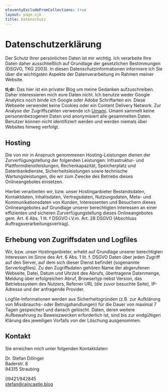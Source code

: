 ```yaml
---
eleventyExcludeFromCollections: true
layout: page.njk
title: Datenschutz
---
```


# Datenschutzerklärung

Der Schutz Ihrer persönlichen Daten ist mir wichtig. Ich verarbeite Ihre Daten daher ausschließlich auf Grundlage der gesetzlichen Bestimmungen (DSGVO, TKG 2003). In diesen Datenschutzinformationen informiere ich Sie über die wichtigsten Aspekte der Datenverarbeitung im Rahmen meiner Website.

**tl;dr:** Das hier ist ein privater Blog um meine Gedanken aufzuschreiben. Daher interessieren mich eure Daten nicht. Ich benutze weder Google Analytics noch binde ich Google oder Adobe Schriftarten ein. Diese Webseite verwendet keine Cookies oder ein Content Delivery Network. Zur Analyse der Zugriffszahlen verwende ich <a href="https://umami.is" class="external" target='_blank' rel='noopener'>Umami</a>. Umami sammelt keine personenbezogenen Daten und anonymisiert alle gesammelten Daten. Benutzer können nicht identifiziert werden und werden niemals über Websites hinweg verfolgt.

## Hosting

Die von mir in Anspruch genommenen Hosting-Leistungen dienen der Zurverfügungstellung der folgenden Leistungen: Infrastruktur- und Plattformdienstleistungen, Rechenkapazität, Speicherplatz und Datenbankdienste, Sicherheitsleistungen sowie technische Wartungsleistungen, die wir zum Zwecke des Betriebs dieses Onlineangebotes einsetzen.

Hierbei verarbeiten wir, bzw. unser Hostinganbieter Bestandsdaten, Kontaktdaten, Inhaltsdaten, Vertragsdaten, Nutzungsdaten, Meta- und Kommunikationsdaten von Kunden, Interessenten und Besuchern dieses Onlineangebotes auf Grundlage unserer berechtigten Interessen an einer effizienten und sicheren Zurverfügungstellung dieses Onlineangebotes gem. Art. 6 Abs. 1 lit. f DSGVO i.V.m. Art. 28 DSGVO (Abschluss Auftragsverarbeitungsvertrag).

## Erhebung von Zugriffsdaten und Logfiles

Wir, bzw. unser Hostinganbieter, erhebt auf Grundlage unserer berechtigten Interessen im Sinne des Art. 6 Abs. 1 lit. f. DSGVO Daten über jeden Zugriff auf den Server, auf dem sich dieser Dienst befindet (sogenannte Serverlogfiles). Zu den Zugriffsdaten gehören Name der abgerufenen Webseite, Datei, Datum und Uhrzeit des Abrufs, übertragene Datenmenge, Meldung über erfolgreichen Abruf, Browsertyp nebst Version, das Betriebssystem des Nutzers, Referrer URL (die zuvor besuchte Seite), IP-Adresse und der anfragende Provider.

Logfile-Informationen werden aus Sicherheitsgründen (z.B. zur Aufklärung von Missbrauchs- oder Betrugshandlungen) für die Dauer von maximal 7 Tagen gespeichert und danach gelöscht. Daten, deren weitere Aufbewahrung zu Beweiszwecken erforderlich ist, sind bis zur endgültigen Klärung des jeweiligen Vorfalls von der Löschung ausgenommen.

## Kontakt

Sie erreichen mich unter folgenden Kontaktdaten:

Dr. Stefan Dillinger<br />
Baderstr. 8<br />
94315 Straubing<br />

09421/942845<br />
stefan@raincastle.blog
